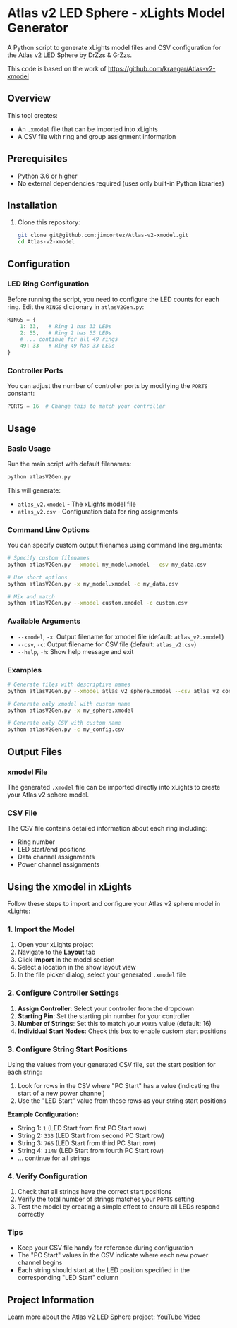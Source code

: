 # Atlas v2 LED Sphere - xLights Model Generator

A Python script to generate xLights model files and CSV configuration for the Atlas v2 LED Sphere by DrZzs & GrZzs.

This code is based on the work of https://github.com/kraegar/Atlas-v2-xmodel

## Overview

This tool creates:
- An `.xmodel` file that can be imported into xLights
- A CSV file with ring and group assignment information

## Prerequisites

- Python 3.6 or higher
- No external dependencies required (uses only built-in Python libraries)

## Installation

1. Clone this repository:
   ```bash
   git clone git@github.com:jimcortez/Atlas-v2-xmodel.git
   cd Atlas-v2-xmodel
   ```

## Configuration

### LED Ring Configuration

Before running the script, you need to configure the LED counts for each ring. Edit the `RINGS` dictionary in `atlasV2Gen.py`:

```python
RINGS = {
    1: 33,   # Ring 1 has 33 LEDs
    2: 55,   # Ring 2 has 55 LEDs
    # ... continue for all 49 rings
    49: 33   # Ring 49 has 33 LEDs
}
```

### Controller Ports

You can adjust the number of controller ports by modifying the `PORTS` constant:

```python
PORTS = 16  # Change this to match your controller
```

## Usage

### Basic Usage

Run the main script with default filenames:

```bash
python atlasV2Gen.py
```

This will generate:
- `atlas_v2.xmodel` - The xLights model file
- `atlas_v2.csv` - Configuration data for ring assignments

### Command Line Options

You can specify custom output filenames using command line arguments:

```bash
# Specify custom filenames
python atlasV2Gen.py --xmodel my_model.xmodel --csv my_data.csv

# Use short options
python atlasV2Gen.py -x my_model.xmodel -c my_data.csv

# Mix and match
python atlasV2Gen.py --xmodel custom.xmodel -c custom.csv
```

### Available Arguments

- `--xmodel`, `-x`: Output filename for xmodel file (default: `atlas_v2.xmodel`)
- `--csv`, `-c`: Output filename for CSV file (default: `atlas_v2.csv`)
- `--help`, `-h`: Show help message and exit

### Examples

```bash
# Generate files with descriptive names
python atlasV2Gen.py --xmodel atlas_v2_sphere.xmodel --csv atlas_v2_config.csv

# Generate only xmodel with custom name
python atlasV2Gen.py -x my_sphere.xmodel

# Generate only CSV with custom name
python atlasV2Gen.py -c my_config.csv
```

## Output Files

### xmodel File
The generated `.xmodel` file can be imported directly into xLights to create your Atlas v2 sphere model.

### CSV File
The CSV file contains detailed information about each ring including:
- Ring number
- LED start/end positions
- Data channel assignments
- Power channel assignments

## Using the xmodel in xLights

Follow these steps to import and configure your Atlas v2 sphere model in xLights:

### 1. Import the Model

1. Open your xLights project
2. Navigate to the **Layout** tab
3. Click **Import** in the model section
4. Select a location in the show layout view
5. In the file picker dialog, select your generated `.xmodel` file

### 2. Configure Controller Settings

1. **Assign Controller**: Select your controller from the dropdown
2. **Starting Pin**: Set the starting pin number for your controller
3. **Number of Strings**: Set this to match your `PORTS` value (default: 16)
4. **Individual Start Nodes**: Check this box to enable custom start positions

### 3. Configure String Start Positions

Using the values from your generated CSV file, set the start position for each string:

1. Look for rows in the CSV where "PC Start" has a value (indicating the start of a new power channel)
2. Use the "LED Start" value from these rows as your string start positions

**Example Configuration:**
- String 1: `1` (LED Start from first PC Start row)
- String 2: `333` (LED Start from second PC Start row)  
- String 3: `765` (LED Start from third PC Start row)
- String 4: `1148` (LED Start from fourth PC Start row)
- ... continue for all strings

### 4. Verify Configuration

1. Check that all strings have the correct start positions
2. Verify the total number of strings matches your `PORTS` setting
3. Test the model by creating a simple effect to ensure all LEDs respond correctly

### Tips

- Keep your CSV file handy for reference during configuration
- The "PC Start" values in the CSV indicate where each new power channel begins
- Each string should start at the LED position specified in the corresponding "LED Start" column

## Project Information

Learn more about the Atlas v2 LED Sphere project: [YouTube Video](https://www.youtube.com/watch?v=l0WGbmc9_4Q)


